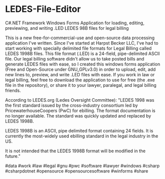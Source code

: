 # LEDES-File-Editor
C#.NET Framework Windows Forms Application for loading, editing, previewing, and writing .LED LEDES 98B files for legal billing

This is a new free-for-commercial-use and open-source data processing application I've written. Since I've started at Harpst Becker LLC, I've had to start working with specially delimited file formats for Legal Billing called LEDES 1998B files. This file format (.LED) is a 24-field, pipe-delimited ASCII file. Our legal billing software didn't allow us to take posted bills and generate LEDES files with ease, so I created this windows forms application (Free and Open-Source under GNU_GPLv3.0) in order to upload, edit, add new lines to, preview, and write .LED files with ease. If you work in law or legal billing, feel free to download the application to use for free (the .exe file in the repository), or share it to your lawyer, paralegal, and legal billing friends.

According to LEDES.org (Ledes Oversight Committee):
"LEDES 1998 was the first standard issued by the cross-industry consortium led by PricewaterhouseCoopers (PwC) for ebilling. The format documentation is no longer available. The standard was quickly updated and replaced by LEDES 1998B.

LEDES 1998B is an ASCII, pipe delimited format containing 24 fields. It is currently the most-widely used ebilling standard in the legal industry in the US.

It is not intended that the LEDES 1998B format will be modified in the future."

#data #work #law #legal #gnu #pwc #software #lawyer #windows #csharp #csharpdotnet #opensource #opensourcesoftware #winforms #share
